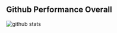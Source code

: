 ## Github Performance Overall

![github stats](https://github-readme-stats.vercel.app/api?username=bobbyseptianto&show_icons=true)

